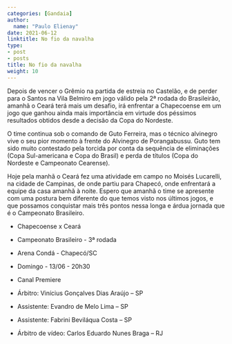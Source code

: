 ```yaml
---
categories: [Gandaia]
author:
  name: "Paulo Elienay"
date: 2021-06-12
linktitle: No fio da navalha
type:
- post
- posts
title: No fio da navalha
weight: 10
---
```

Depois de vencer o Grêmio na partida de estreia no Castelão, e de perder para o Santos na Vila Belmiro em jogo válido pela 2ª rodada do Brasileirão, amanhã o Ceará terá mais um desafio, irá enfrentar a Chapecoense em um jogo que ganhou ainda mais importância em virtude dos péssimos resultados obtidos desde a decisão da Copa do Nordeste.

O time continua sob o comando de Guto Ferreira, mas o técnico alvinegro vive o seu pior momento à frente do Alvinegro de Porangabussu. Guto tem sido muito contestado pela torcida por conta da sequência de eliminações (Copa Sul-americana e Copa do Brasil) e perda de títulos (Copa do  Nordeste e Campeonato Cearense).

Hoje pela manhã o Ceará fez uma atividade em campo no Moisés Lucarelli, na cidade de Campinas, de onde partiu para Chapecó, onde enfrentará a equipe da casa amanhã à noite. Espero que amanhã o time se apresente com uma postura bem diferente do que temos visto nos últimos jogos, e que possamos conquistar mais três pontos nessa longa e árdua jornada que é o Campeonato Brasileiro.

- Chapecoense x Ceará
- Campeonato Brasileiro - 3ª rodada
- Arena Condá - Chapecó/SC
- Domingo - 13/06 - 20h30
- Canal Premiere

- Árbitro: Vinícius Gonçalves Dias Araújo – SP
- Assistente: Evandro de Melo Lima – SP
- Assistente: Fabrini Beviláqua Costa – SP
- Árbitro de vídeo: Carlos Eduardo Nunes Braga – RJ
